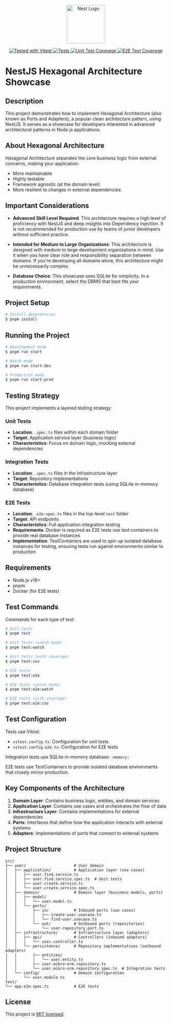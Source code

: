 <p align="center">
  <a href="http://nestjs.com/" target="blank"><img src="https://nestjs.com/img/logo-small.svg" width="120" alt="Nest Logo" /></a>
</p>

<p align="center">
  <a href="https://vitest.dev" target="_blank">
    <img src="https://img.shields.io/badge/tested%20with-vitest-6E9F18.svg?style=flat" alt="Tested with Vitest" />
  </a>
  <a href="https://github.com/yujehwan/nest-hexagonal-showcase/actions" target="_blank">
    <img src="https://github.com/yujehwan/nest-hexagonal-showcase/actions/workflows/test.yml/badge.svg" alt="Tests" />
  </a>
  <a href="https://codecov.io/gh/yujehwan/nest-hexagonal-showcase" target="_blank">
    <img src="https://codecov.io/gh/yujehwan/nest-hexagonal-showcase/branch/main/graph/badge.svg?flag=unit" alt="Unit Test Coverage" />
  </a>
  <a href="https://codecov.io/gh/yujehwan/nest-hexagonal-showcase" target="_blank">
    <img src="https://codecov.io/gh/yujehwan/nest-hexagonal-showcase/branch/main/graph/badge.svg?flag=e2e" alt="E2E Test Coverage" />
  </a>
</p>

# NestJS Hexagonal Architecture Showcase

## Description

This project demonstrates how to implement Hexagonal Architecture (also known as Ports and Adapters), a popular clean architecture pattern, using NestJS. It serves as a showcase for developers interested in advanced architectural patterns in Node.js applications.

## About Hexagonal Architecture

Hexagonal Architecture separates the core business logic from external concerns, making your application:

- More maintainable
- Highly testable
- Framework agnostic (at the domain level)
- More resilient to changes in external dependencies

## Important Considerations

- **Advanced Skill Level Required**: This architecture requires a high level of proficiency with NestJS and deep insights into Dependency Injection. It is not recommended for production use by teams of junior developers without sufficient practice.

- **Intended for Medium to Large Organizations**: This architecture is designed with medium to large development organizations in mind. Use it when you have clear role and responsibility separation between domains. If you're developing all domains alone, this architecture might be unnecessarily complex.

- **Database Choice**: This showcase uses SQLite for simplicity. In a production environment, select the DBMS that best fits your requirements.

## Project Setup

```bash
# Install dependencies
$ pnpm install
```

## Running the Project

```bash
# Development mode
$ pnpm run start

# Watch mode
$ pnpm run start:dev

# Production mode
$ pnpm run start:prod
```

## Testing Strategy

This project implements a layered testing strategy:

### Unit Tests

- **Location**: `.spec.ts` files within each domain folder
- **Target**: Application service layer (business logic)
- **Characteristics**: Focus on domain logic, mocking external dependencies

### Integration Tests

- **Location**: `.spec.ts` files in the Infrastructure layer
- **Target**: Repository implementations
- **Characteristics**: Database integration tests (using SQLite in-memory database)

### E2E Tests

- **Location**: `.e2e-spec.ts` files in the top-level `test` folder
- **Target**: API endpoints
- **Characteristics**: Full application integration testing
- **Requirements**: Docker is required as E2E tests use test containers to provide real database instances
- **Implementation**: TestContainers are used to spin up isolated database instances for testing, ensuring tests run against environments similar to production

## Requirements

- Node.js v18+
- pnpm
- Docker (for E2E tests)

## Test Commands

Commands for each type of test:

```bash
# Unit tests
$ pnpm test

# Unit tests (watch mode)
$ pnpm test:watch

# Unit tests (with coverage)
$ pnpm test:cov

# E2E tests
$ pnpm test:e2e

# E2E tests (watch mode)
$ pnpm test:e2e:watch

# E2E tests (with coverage)
$ pnpm test:e2e:cov
```

## Test Configuration

Tests use Vitest:

- `vitest.config.ts`: Configuration for unit tests
- `vitest.config.e2e.ts`: Configuration for E2E tests

Integration tests use SQLite in-memory database: `:memory:`

E2E tests use TestContainers to provide isolated database environments that closely mirror production.

## Key Components of the Architecture

1. **Domain Layer**: Contains business logic, entities, and domain services
2. **Application Layer**: Contains use cases and orchestrates the flow of data
3. **Infrastructure Layer**: Contains implementations for external dependencies
4. **Ports**: Interfaces that define how the application interacts with external systems
5. **Adapters**: Implementations of ports that connect to external systems

## Project Structure

```
src/
├── user/                     # User domain
│   ├── application/          # Application layer (use cases)
│   │   ├── user.find.service.ts
│   │   ├── user.find.service.spec.ts  # Unit tests
│   │   ├── user.create.service.ts
│   │   └── user.create.service.spec.ts
│   ├── domain/               # Domain layer (business models, ports)
│   │   ├── model/
│   │   │   └── user.model.ts
│   │   └── ports/
│   │       ├── in/           # Inbound ports (use cases)
│   │       │   ├── create-user.usecase.ts
│   │       │   └── find-user.usecase.ts
│   │       └── out/          # Outbound ports (repositories)
│   │           └── user-repository.port.ts
│   ├── infrastructure/       # Infrastructure layer (adapters)
│   │   ├── api/              # Controllers (inbound adapters)
│   │   │   └── user.controller.ts
│   │   └── persistence/      # Repository implementations (outbound adapters)
│   │       ├── entities/
│   │       │   └── user.entity.ts
│   │       ├── user.mikro-orm.repository.ts
│   │       └── user.mikro-orm.repository.spec.ts  # Integration tests
│   └── config/               # Domain configuration
│       └── user.module.ts
test/
└── app.e2e-spec.ts           # E2E tests
```

## License

This project is [MIT licensed](LICENSE).

